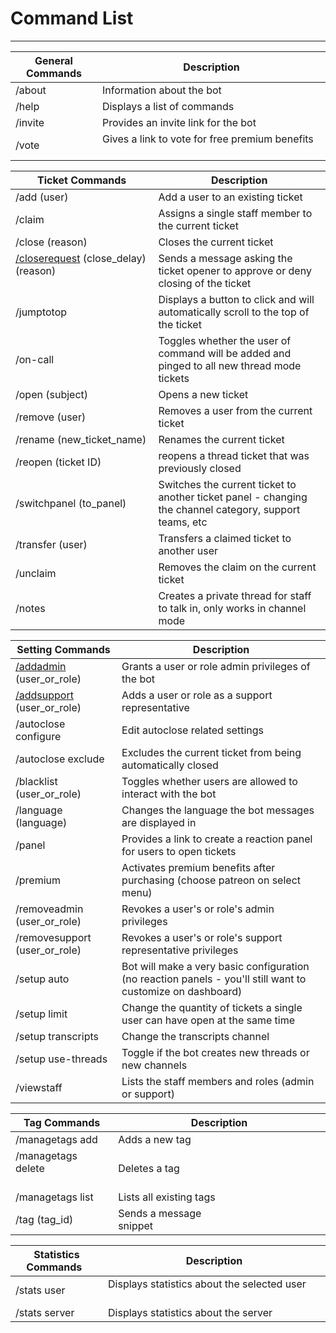 # Command List
***

| General Commands | Description |  
| -- | -- |  
| /about | Information about the bot |
| /help | Displays a list of commands |
| /invite | Provides an invite link for the bot |
| /vote | Gives a link to vote for free premium benefits &nbsp;&nbsp;&nbsp;&nbsp;&nbsp;&nbsp;&nbsp;&nbsp;&nbsp;&nbsp;&nbsp;&nbsp;&nbsp;&nbsp;&nbsp;&nbsp;&nbsp;&nbsp;&nbsp;&nbsp;&nbsp;&nbsp;&nbsp;&nbsp;&nbsp;&nbsp;&nbsp;&nbsp;&nbsp;&nbsp;&nbsp;&nbsp;&nbsp;&nbsp;&nbsp;&nbsp;&nbsp;&nbsp;&nbsp;&nbsp;|

| Ticket Commands | Description |
| -- | -- |  
| /add (user) | Add a user to an existing ticket |
| /claim | Assigns a single staff member to the current ticket |
| /close (reason) | Closes the current ticket |
| [/closerequest](../features/close-requests.md) (close_delay) (reason) &nbsp;&nbsp;&nbsp;&nbsp;&nbsp;&nbsp;&nbsp;&nbsp;&nbsp;&nbsp;&nbsp;&nbsp;&nbsp;&nbsp;&nbsp;&nbsp;&nbsp;&nbsp;&nbsp;&nbsp;&nbsp;&nbsp;&nbsp;&nbsp;&nbsp;&nbsp;&nbsp;&nbsp;&nbsp;&nbsp;&nbsp;&nbsp;&nbsp;&nbsp; | Sends a message asking the ticket opener to approve or deny closing of the ticket |
| /jumptotop | Displays a button to click and will automatically scroll to the top of the ticket |
| /on-call | Toggles whether the user of command will be added and pinged to all new thread mode tickets |
| /open (subject) | Opens a new ticket |
| /remove (user) | Removes a user from the current ticket |
| /rename (new_ticket_name) | Renames the current ticket |
| /reopen (ticket ID) | reopens a thread ticket that was previously closed |
| /switchpanel (to_panel) | Switches the current ticket to another ticket panel - changing the channel category, support teams, etc |
| /transfer (user) | Transfers a claimed ticket to another user |
| /unclaim | Removes the claim on the current ticket |
| /notes | Creates a private thread for staff to talk in, only works in channel mode |

| Setting Commands | Description |
| -- | -- |  
| [/addadmin](./add-admin-support.md) (user_or_role) | Grants a user or role admin privileges of the bot |
| [/addsupport](./add-admin-support.md) (user_or_role) | Adds a user or role as a support representative |
| /autoclose configure | Edit autoclose related settings |
| /autoclose exclude | Excludes the current ticket from being automatically closed |
| /blacklist (user_or_role) | Toggles whether users are allowed to interact with the bot |
| /language (language) | Changes the language the bot messages are displayed in |
| /panel | Provides a link to create a reaction panel for users to open tickets |
| /premium | Activates premium benefits after purchasing (choose patreon on select menu) |
| /removeadmin (user_or_role) | Revokes a user's or role's admin privileges |
| /removesupport (user_or_role) | Revokes a user's or role's support representative privileges |
| /setup auto | Bot will make a very basic configuration (no reaction panels - you'll still want to customize on dashboard) |
| /setup limit | Change the quantity of tickets a single user can have open at the same time |
| /setup transcripts | Change the transcripts channel |
| /setup use-threads | Toggle if the bot creates new threads or new channels |
| /viewstaff | Lists the staff members and roles (admin or support) |

| Tag Commands | Description |
| -- | -- |  
| /managetags add | Adds a new tag |
| /managetags delete &nbsp;&nbsp;&nbsp;&nbsp;&nbsp;&nbsp;&nbsp;&nbsp;&nbsp;&nbsp;&nbsp;&nbsp;&nbsp;&nbsp;&nbsp;&nbsp;&nbsp;&nbsp;&nbsp;&nbsp;&nbsp;&nbsp;&nbsp;&nbsp;| Deletes a tag |
| /managetags list | Lists all existing tags |
| /tag (tag_id) | Sends a message snippet&nbsp;&nbsp;&nbsp;&nbsp;&nbsp;&nbsp;&nbsp;&nbsp;&nbsp;&nbsp;&nbsp;&nbsp;&nbsp;&nbsp;&nbsp;&nbsp;&nbsp;&nbsp;&nbsp;&nbsp;&nbsp;&nbsp;&nbsp;&nbsp;&nbsp;&nbsp;&nbsp;&nbsp;&nbsp;&nbsp;&nbsp;&nbsp;&nbsp;&nbsp;&nbsp;&nbsp;&nbsp;&nbsp;&nbsp;&nbsp;&nbsp;&nbsp;&nbsp;&nbsp;&nbsp;&nbsp;&nbsp;&nbsp;&nbsp;&nbsp;&nbsp;&nbsp;&nbsp; |

| Statistics Commands &nbsp;| Description |
| -- | -- |  
| /stats user | Displays statistics about the selected user &nbsp;&nbsp;&nbsp;&nbsp;&nbsp;&nbsp;&nbsp;&nbsp;&nbsp;&nbsp;&nbsp;&nbsp;&nbsp;&nbsp;&nbsp;&nbsp;&nbsp;&nbsp;&nbsp;&nbsp;&nbsp;&nbsp;&nbsp;&nbsp;&nbsp;&nbsp;&nbsp;&nbsp;&nbsp;&nbsp;&nbsp;&nbsp;&nbsp;&nbsp;&nbsp;&nbsp;&nbsp;&nbsp;&nbsp;&nbsp;&nbsp;&nbsp; |
| /stats server | Displays statistics about the server |
